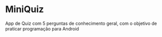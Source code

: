 # MiniQuiz

App de Quiz com 5 perguntas de conhecimento geral, com o objetivo de praticar programação para Android
